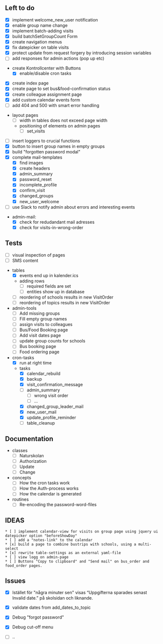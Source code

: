 
## Left to do
* [x] implement welcome_new_user notification
* [x] enable group name change
* [x] implement batch-adding visits
* [x] build batchSetGroupCount Form
* [x] create navigation menus
* [x] fix datepicker on table visits
* [x] protect update from request forgery by introducing session variables
* [ ] add responses for admin actions (pop up etc)

* create Kontrollcenter with Buttons
    * [x] enable/disable cron tasks
* [x] create index page
* [x] create page to set bus&food-confirmation status
* [x] create colleague assignment page
* [x] add custom calendar events form
* [ ] add 404 and 500 with smart error handling

* layout pages
	* [ ] width in tables does not exceed page width
	* positioning of elements on admin pages
		* [ ] set_visits
* [ ] insert loggers to crucial functions
* [x] button to insert group names in empty groups
* [x] build "forgotten password modal"
* [x] complete mail-templates
    * [x] find images
    * [x] create headers
	* [x] admin_summary
    * [x] password_reset
    * [x] incomplete_profile
    * [x] confirm_visit
    * [x] changed_groups
    * [x] new_user_welcome
* [ ] use Slack to notify admin about errors and interesting events

* admin-mail:
    * [x] check for redudandant mail adresses
    * [x] check for visits-in-wrong-order

## Tests

* [ ] visual inspection of pages
* [ ] SMS content
* tables
	* [x] events end up in kalender.ics
	* adding rows
		* [ ] required fields are set
		* [ ] entities show up in database
	* [ ] reordering of schools results in new VisitOrder
	* [ ] reordering of topics results in new VisitOrder
* admin-tools	
	* [ ] Add missing groups
	* [ ] Fill empty group names
	* [ ] assign visits to colleagues
	* [ ] Bus/Food Booking page
	* [ ] Add visit dates page
	* [ ] update group counts for schools
	* [ ] Bus booking page
	* [ ] Food ordering page
* cron-tasks
	* [x] run at right time
	* tasks
		* [x] calendar_rebuild
		* [x] backup
		* [x] visit_confirmation_message
		* [ ] admin_summary
			* [ ] wrong visit order
			* [ ] ...
		* [x] changed_group_leader_mail
		* [x] new_user_mail
		* [x] update_profile_reminder
		* [ ] table_cleanup

## Documentation
* classes
    * [ ] Naturskolan
    * [ ] Authorization
    * [ ] Update
	* [ ] Change
* concepts
	* [ ] How the cron tasks work
	* [ ] How the Auth-process works
	* [ ] How the calendar is generated
* routines
    * [ ] Re-encoding the password-word-files
	
## IDEAS
    * [ ] implement calendar-view for visits on group page using jquery ui datepicker option "beforeShowDay"
	* [ ] add a "notes-link" to the calendar
	* [x] build a page to combine bustrips with schools, using a multi-select
	* [x] rewrite table-settings as an external yaml-file
	* [ ] view logg on admin-page
	* [ ] Buttons "Copy to clipboard" and "Send mail" on bus_order and food_order pages.
	
## Issues
* [x] Istället för "några minuter sen" visas “Uppgifterna sparades senast Invalid date.” på skolsidan och liknande.
* [x] validate dates from add_dates_to_topic
* [x] Debug "forgot password"
* [x] Debug cut-off menu

* [ ] ..
